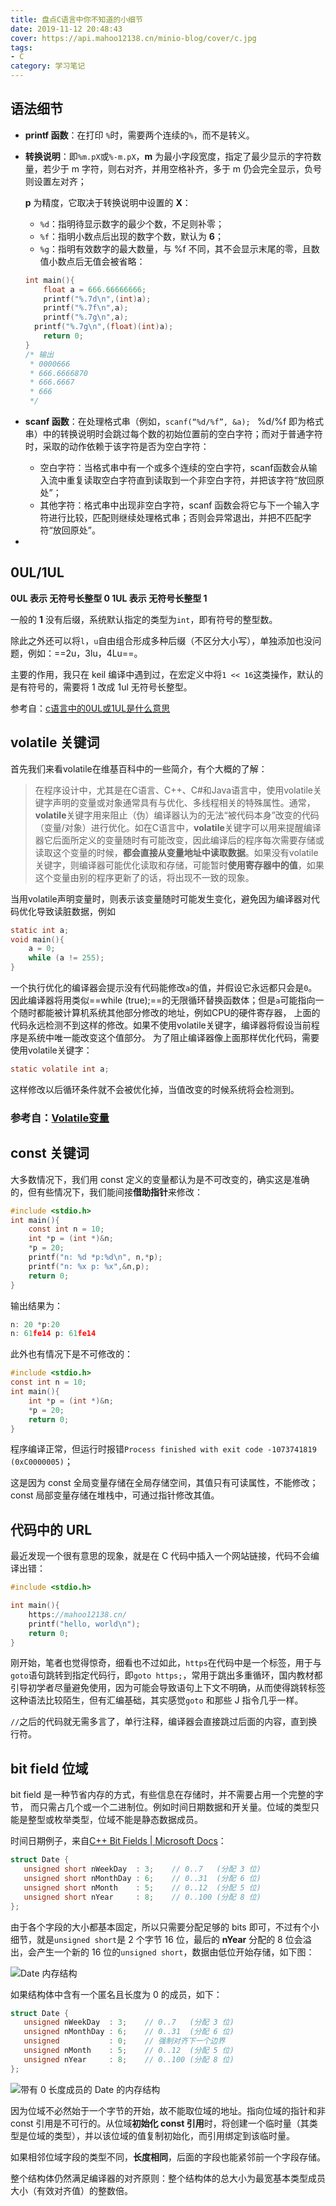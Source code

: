 ```yaml
---
title: 盘点C语言中你不知道的小细节
date: 2019-11-12 20:48:43
cover: https://api.mahoo12138.cn/minio-blog/cover/c.jpg
tags: 
- C
category: 学习笔记
---
```


## 语法细节

+ **printf 函数**：在打印 `%`时，需要两个连续的`%`，而不是转义。

+ **转换说明**：即`%m.pX`或`%-m.pX`，**m** 为最小字段宽度，指定了最少显示的字符数量，若少于 m 字符，则右对齐，并用空格补齐，多于 m 仍会完全显示，负号则设置左对齐；

  **p** 为精度，它取决于转换说明中设置的 **X**：

  + `%d`：指明待显示数字的最少个数，不足则补零；
  + `%f`：指明小数点后出现的数字个数，默认为 **6**；
  + `%g`：指明有效数字的最大数量，与 %f 不同，其不会显示末尾的零，且数值小数点后无值会被省略：

  ```c
  int main(){
      float a = 666.66666666;
      printf("%.7d\n",(int)a);
      printf("%.7f\n",a);
      printf("%.7g\n",a);
  	printf("%.7g\n",(float)(int)a);
      return 0;
  }
  /* 输出
   * 0000666
   * 666.6666870
   * 666.6667
   * 666
   */
  ```

+ **scanf 函数**：在处理格式串（例如，`scanf(“%d/%f”, &a); ` %d/%f 即为格式串）中的转换说明时会跳过每个数的初始位置前的空白字符；而对于普通字符时，采取的动作依赖于该字符是否为空白字符：

  + 空白字符：当格式串中有一个或多个连续的空白字符，scanf函数会从输入流中重复读取空白字符直到读取到一个非空白字符，并把该字符“放回原处”；
  + 其他字符：格式串中出现非空白字符，scanf 函数会将它与下一个输入字符进行比较，匹配则继续处理格式串；否则会异常退出，并把不匹配字符“放回原处”。

+ 

## 0UL/1UL

**0UL 表示 无符号长整型 	0
1UL 表示 无符号长整型 	1**

一般的 **1** 没有后缀，系统默认指定的类型为`int`，即有符号的整型数。

除此之外还可以将`l`，`u`自由组合形成多种后缀（不区分大小写），单独添加也没问题，例如：==2u，3lu，4Lu==。

主要的作用，我只在 keil 编译中遇到过，在宏定义中将`1 << 16`这类操作，默认的是有符号的，需要将 1 改成 1ul 无符号长整型。

参考自：[c语言中的0UL或1UL是什么意思]( https://blog.csdn.net/qq1987924/article/details/11369063 )

## volatile 关键词

首先我们来看volatile在维基百科中的一些简介，有个大概的了解：

>  在程序设计中，尤其是在C语言、C++、C#和Java语言中，使用volatile关键字声明的变量或对象通常具有与优化、多线程相关的特殊属性。通常，**volatile**关键字用来阻止（伪）编译器认为的无法“被代码本身”改变的代码（变量/对象）进行优化。如在C语言中，**volatile**关键字可以用来提醒编译器它后面所定义的变量随时有可能改变，因此编译后的程序每次需要存储或读取这个变量的时候，**都会直接从变量地址中读取数据**。如果没有volatile关键字，则编译器可能优化读取和存储，可能暂时**使用寄存器中的值**，如果这个变量由别的程序更新了的话，将出现不一致的现象。 

当用volatile声明变量时，则表示该变量随时可能发生变化，避免因为编译器对代码优化导致读脏数据，例如

```c
static int a;
void main(){
    a = 0;
	while (a != 255);
}
```

 一个执行优化的编译器会提示没有代码能修改`a`的值，并假设它永远都只会是`0`。因此编译器将用类似==while (true);==的无限循环替换函数体；但是`a`可能指向一个随时都能被计算机系统其他部分修改的地址，例如CPU的硬件寄存器， 上面的代码永远检测不到这样的修改。如果不使用volatile关键字，编译器将假设当前程序是系统中唯一能改变这个值部分。 为了阻止编译器像上面那样优化代码，需要使用volatile关键字： 

```c
static volatile int a;
```

 这样修改以后循环条件就不会被优化掉，当值改变的时候系统将会检测到。

### 参考自：[Volatile变量](https://zh.wikipedia.org/zh-hans/Volatile变量 )

## const 关键词

大多数情况下，我们用 const 定义的变量都认为是不可改变的，确实这是准确的，但有些情况下，我们能间接**借助指针**来修改：

```c
#include <stdio.h>
int main(){
    const int n = 10;
    int *p = (int *)&n;
    *p = 20;
    printf("n: %d *p:%d\n", n,*p);
    printf("n: %x p: %x",&n,p);
    return 0;
}
```

输出结果为：

```c
n: 20 *p:20
n: 61fe14 p: 61fe14
```

此外也有情况下是不可修改的：

```c
#include <stdio.h>
const int n = 10;
int main(){
    int *p = (int *)&n;
    *p = 20;
    return 0;
}
```

程序编译正常，但运行时报错`Process finished with exit code -1073741819 (0xC0000005)`；

这是因为 const 全局变量存储在全局存储空间，其值只有可读属性，不能修改；const 局部变量存储在堆栈中，可通过指针修改其值。

## 代码中的 URL

最近发现一个很有意思的现象，就是在 C 代码中插入一个网站链接，代码不会编译出错：

```c
#include <stdio.h>

int main(){
    https://mahoo12138.cn/
    printf("hello, world\n");
    return 0;
}
```

刚开始，笔者也觉得惊奇，细看也不过如此，`https`在代码中是一个标签，用于与`goto`语句跳转到指定代码行，即`goto https;`，常用于跳出多重循环，国内教材都引导初学者尽量避免使用，因为可能会导致语句上下文不明确，从而使得跳转标签这种语法比较陌生，但有汇编基础，其实感觉`goto` 和那些 J 指令几乎一样。

`//`之后的代码就无需多言了，单行注释，编译器会直接跳过后面的内容，直到换行符。

## bit field 位域

bit field 是一种节省内存的方式，有些信息在存储时，并不需要占用一个完整的字节， 而只需占几个或一个二进制位。例如时间日期数据和开关量。位域的类型只能是整型或枚举类型，位域不能是静态数据成员。

时间日期例子，来自[C++ Bit Fields | Microsoft Docs](https://docs.microsoft.com/en-us/cpp/cpp/cpp-bit-fields?view=msvc-160)：

```cpp
struct Date {
   unsigned short nWeekDay  : 3;    // 0..7   (分配 3 位)
   unsigned short nMonthDay : 6;    // 0..31  (分配 6 位)
   unsigned short nMonth    : 5;    // 0..12  (分配 5 位)
   unsigned short nYear     : 8;    // 0..100 (分配 8 位)
};
```

由于各个字段的大小都基本固定，所以只需要分配足够的 bits 即可，不过有个小细节，就是`unsigned short`是 2 个字节 16 位，最后的 **nYear** 分配的 8 位会溢出，会产生一个新的 16 位的`unsigned short`，数据由低位开始存储，如下图：

![Date 内存结构](https://api.mahoo12138.cn/minio-blog/cpp/20210426230554.png)

如果结构体中含有一个匿名且长度为 0 的成员，如下：

```cpp
struct Date {
   unsigned nWeekDay  : 3;    // 0..7   (分配 3 位)
   unsigned nMonthDay : 6;    // 0..31  (分配 6 位)
   unsigned           : 0;    // 强制对齐下一个边界
   unsigned nMonth    : 5;    // 0..12  (分配 5 位)
   unsigned nYear     : 8;    // 0..100 (分配 8 位)
};
```

![带有 0 长度成员的 Date 的内存结构](https://api.mahoo12138.cn/minio-blog/cpp/20210426232317.png)



因为位域不必然始于一个字节的开始，故不能取位域的地址。指向位域的指针和非 const 引用是不可行的。从位域**初始化 const 引用**时，将创建一个临时量（其类型是位域的类型），并以该位域的值复制初始化，而引用绑定到该临时量。

如果相邻位域字段的类型不同，**长度相同**，后面的字段也能紧邻前一个字段存储。

整个结构体仍然满足编译器的对齐原则：整个结构体的总大小为最宽基本类型成员大小（有效对齐值）的整数倍。